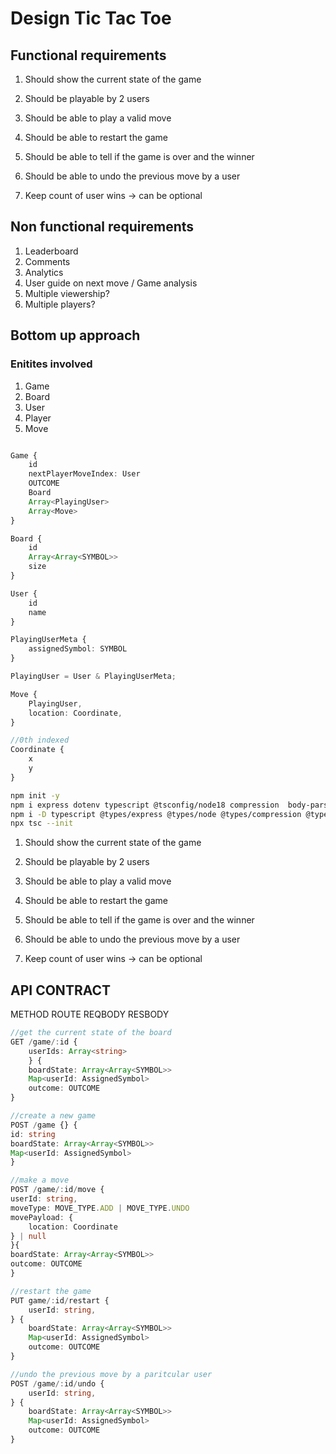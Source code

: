 # Design Tic Tac Toe

## Functional requirements

1. Should show the current state of the game
2. Should be playable by 2 users
3. Should be able to play a valid move
4. Should be able to restart the game
5. Should be able to tell if the game is over and the winner
6. Should be able to undo the previous move by a user

7. Keep count of user wins -> can be optional

## Non functional requirements

1. Leaderboard
2. Comments
3. Analytics
4. User guide on next move / Game analysis
5. Multiple viewership?
6. Multiple players?

## Bottom up approach

### Enitites involved

1. Game
2. Board
3. User
4. Player
5. Move

```typescript

Game {
    id
    nextPlayerMoveIndex: User
    OUTCOME
    Board
    Array<PlayingUser>
    Array<Move>
}

Board {
    id
    Array<Array<SYMBOL>>
    size
}

User {
    id
    name
}

PlayingUserMeta {
    assignedSymbol: SYMBOL
}

PlayingUser = User & PlayingUserMeta;

Move {
    PlayingUser,
    location: Coordinate,
}

//0th indexed
Coordinate {
    x
    y
}

```

```bash
npm init -y
npm i express dotenv typescript @tsconfig/node18 compression  body-parser cors module-alias
npm i -D typescript @types/express @types/node @types/compression @types/cors concurrently nodemon
npx tsc --init
```

1. Should show the current state of the game
2. Should be playable by 2 users
3. Should be able to play a valid move
4. Should be able to restart the game
5. Should be able to tell if the game is over and the winner
6. Should be able to undo the previous move by a user

7. Keep count of user wins -> can be optional

## API CONTRACT

METHOD ROUTE REQBODY RESBODY

```typescript
//get the current state of the board
GET /game/:id {
    userIds: Array<string>
    } {
    boardState: Array<Array<SYMBOL>>
    Map<userId: AssignedSymbol>
    outcome: OUTCOME
}

//create a new game
POST /game {} {
id: string
boardState: Array<Array<SYMBOL>>
Map<userId: AssignedSymbol>
}

//make a move
POST /game/:id/move {
userId: string,
moveType: MOVE_TYPE.ADD | MOVE_TYPE.UNDO
movePayload: {
    location: Coordinate
} | null
}{
boardState: Array<Array<SYMBOL>>
outcome: OUTCOME
}

//restart the game
PUT game/:id/restart {
    userId: string,
} {
    boardState: Array<Array<SYMBOL>>
    Map<userId: AssignedSymbol>
    outcome: OUTCOME
}

//undo the previous move by a paritcular user
POST /game/:id/undo {
    userId: string,
} {
    boardState: Array<Array<SYMBOL>>
    Map<userId: AssignedSymbol>
    outcome: OUTCOME
}

```
